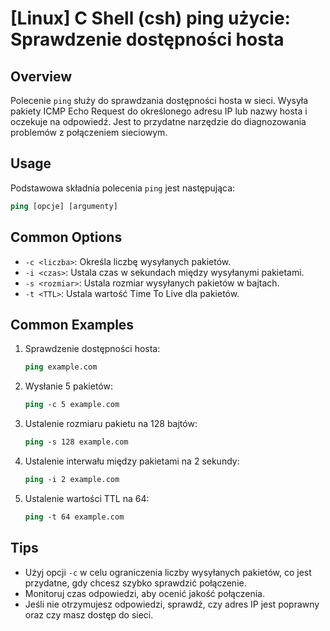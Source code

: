 # [Linux] C Shell (csh) ping użycie: Sprawdzenie dostępności hosta

## Overview
Polecenie `ping` służy do sprawdzania dostępności hosta w sieci. Wysyła pakiety ICMP Echo Request do określonego adresu IP lub nazwy hosta i oczekuje na odpowiedź. Jest to przydatne narzędzie do diagnozowania problemów z połączeniem sieciowym.

## Usage
Podstawowa składnia polecenia `ping` jest następująca:

```csh
ping [opcje] [argumenty]
```

## Common Options
- `-c <liczba>`: Określa liczbę wysyłanych pakietów.
- `-i <czas>`: Ustala czas w sekundach między wysyłanymi pakietami.
- `-s <rozmiar>`: Ustala rozmiar wysyłanych pakietów w bajtach.
- `-t <TTL>`: Ustala wartość Time To Live dla pakietów.

## Common Examples
1. Sprawdzenie dostępności hosta:
   ```csh
   ping example.com
   ```

2. Wysłanie 5 pakietów:
   ```csh
   ping -c 5 example.com
   ```

3. Ustalenie rozmiaru pakietu na 128 bajtów:
   ```csh
   ping -s 128 example.com
   ```

4. Ustalenie interwału między pakietami na 2 sekundy:
   ```csh
   ping -i 2 example.com
   ```

5. Ustalenie wartości TTL na 64:
   ```csh
   ping -t 64 example.com
   ```

## Tips
- Użyj opcji `-c` w celu ograniczenia liczby wysyłanych pakietów, co jest przydatne, gdy chcesz szybko sprawdzić połączenie.
- Monitoruj czas odpowiedzi, aby ocenić jakość połączenia.
- Jeśli nie otrzymujesz odpowiedzi, sprawdź, czy adres IP jest poprawny oraz czy masz dostęp do sieci.